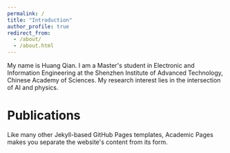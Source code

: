 ```yaml
---
permalink: /
title: "Introduction"
author_profile: true
redirect_from: 
  - /about/
  - /about.html
---
```


My name is Huang Qian. I am a Master's student in Electronic and Information Engineering at the Shenzhen Institute of Advanced Technology, Chinese Academy of Sciences. My research interest lies in the intersection of AI and physics.

Publications
======
Like many other Jekyll-based GitHub Pages templates, Academic Pages makes you separate the website's content from its form.
